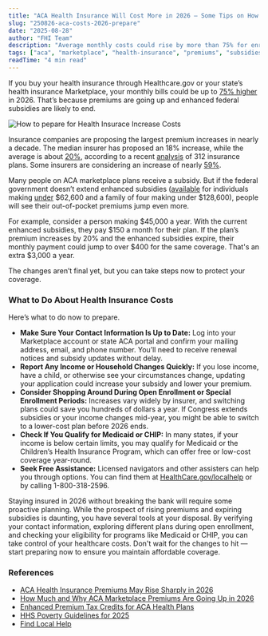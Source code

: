 ```yaml
---
title: "ACA Health Insurance Will Cost More in 2026 — Some Tips on How to Prepare"
slug: "250826-aca-costs-2026-prepare"
date: "2025-08-28"
author: "FHI Team"
description: "Average monthly costs could rise by more than 75% for enrollees in ACA health insurance plans. Here’s what you can do now to limit the hit."
tags: ["aca", "marketplace", "health-insurance", "premiums", "subsidies"]
readTime: "4 min read"
---
```

If you buy your health insurance through Healthcare.gov or your state’s health insurance Marketplace, your monthly bills could be up to [75% higher](https://www.npr.org/sections/shots-health-news/2025/07/18/nx-s1-5471281/aca-health-insurance-premiums-obamacare-bbb-kff) in 2026. That’s because premiums are going up and enhanced federal subsidies are likely to end.

![How to pepare for Health Insurace Increase Costs](/static/images/aca-prepare-changes.png)

Insurance companies are proposing the largest premium increases in nearly a decade. The median insurer has proposed an 18% increase, while the average is about [20%](https://www.healthsystemtracker.org/brief/how-much-and-why-aca-marketplace-premiums-are-going-up-in-2026/#Distribution%20of%20proposed%202026%20rate%20changes%20among%20312%20ACA%20Marketplace%20insurers), according to a recent [analysis](https://www.healthsystemtracker.org/brief/how-much-and-why-aca-marketplace-premiums-are-going-up-in-2026/#Distribution%20of%20proposed%202026%20rate%20changes%20among%20312%20ACA%20Marketplace%20insurers) of 312 insurance plans. Some insurers are considering an increase of nearly [59%](https://www.healthsystemtracker.org/brief/how-much-and-why-aca-marketplace-premiums-are-going-up-in-2026/#Distribution%20of%20proposed%202026%20rate%20changes%20among%20312%20ACA%20Marketplace%20insurers). 

Many people on ACA marketplace plans receive a subsidy. But if the federal government doesn’t extend enhanced subsidies ([available](https://www.commonwealthfund.org/publications/explainer/2025/feb/enhanced-premium-tax-credits-aca-health-plans) for individuals making [under](https://aspe.hhs.gov/sites/default/files/documents/dd73d4f00d8a819d10b2fdb70d254f7b/detailed-guidelines-2025.pdf) $62,600 and a family of four making under $128,600), people will see their out-of-pocket premiums jump even more. 

For example, consider a person making $45,000 a year. With the current enhanced subsidies, they pay $150 a month for their plan. If the plan’s premium increases by 20% and the enhanced subsidies expire, their monthly payment could jump to over $400 for the same coverage. That's an extra $3,000 a year.

The changes aren’t final yet, but you can take steps now to protect your coverage.

### What to Do About Health Insurance Costs

Here’s what to do now to prepare. 

- **Make Sure Your Contact Information Is Up to Date:** Log into your Marketplace account or state ACA portal and confirm your mailing address, email, and phone number. You’ll need to receive renewal notices and subsidy updates without delay.
- **Report Any Income or Household Changes Quickly:** If you lose income, have a child, or otherwise see your circumstances change, updating your application could increase your subsidy and lower your premium.
- **Consider Shopping Around During Open Enrollment or Special Enrollment Periods:** Increases vary widely by insurer, and switching plans could save you hundreds of dollars a year. If Congress extends subsidies or your income changes mid-year, you might be able to switch to a lower-cost plan before 2026 ends.
- **Check If You Qualify for Medicaid or CHIP:** In many states, if your income is below certain limits, you may qualify for Medicaid or the Children’s Health Insurance Program, which can offer free or low-cost coverage year-round.
- **Seek Free Assistance:** Licensed navigators and other assisters can help you through options. You can find them at [HealthCare.gov/localhelp](http://HealthCare.gov/localhelp) or by calling 1-800-318-2596.

Staying insured in 2026 without breaking the bank will require some proactive planning. While the prospect of rising premiums and expiring subsidies is daunting, you have several tools at your disposal. By verifying your contact information, exploring different plans during open enrollment, and checking your eligibility for programs like Medicaid or CHIP, you can take control of your healthcare costs. Don't wait for the changes to hit — start preparing now to ensure you maintain affordable coverage.

### References
- [ACA Health Insurance Premiums May Rise Sharply in 2026](https://www.npr.org/sections/shots-health-news/2025/07/18/nx-s1-5471281/aca-health-insurance-premiums-obamacare-bbb-kff)
- [How Much and Why ACA Marketplace Premiums Are Going Up in 2026](https://www.healthsystemtracker.org/brief/how-much-and-why-aca-marketplace-premiums-are-going-up-in-2026/#Distribution%20of%20proposed%202026%20rate%20changes%20among%20312%20ACA%20Marketplace%20insurers)
- [Enhanced Premium Tax Credits for ACA Health Plans](https://www.commonwealthfund.org/publications/explainer/2025/feb/enhanced-premium-tax-credits-aca-health-plans)
- [HHS Poverty Guidelines for 2025](https://aspe.hhs.gov/sites/default/files/documents/dd73d4f00d8a819d10b2fdb70d254f7b/detailed-guidelines-2025.pdf)
- [Find Local Help](http://HealthCare.gov/localhelp)

